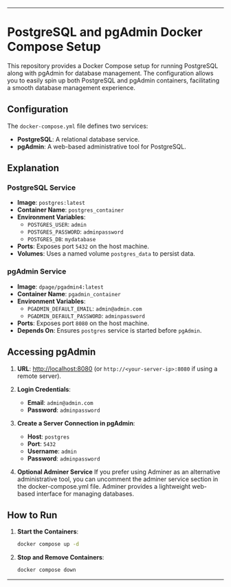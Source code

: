 
---
# PostgreSQL and pgAdmin Docker Compose Setup

This repository provides a Docker Compose setup for running PostgreSQL along with pgAdmin for database management. The configuration allows you to easily spin up both PostgreSQL and pgAdmin containers, facilitating a smooth database management experience.

## Configuration

The `docker-compose.yml` file defines two services:

- **PostgreSQL**: A relational database service.
- **pgAdmin**: A web-based administrative tool for PostgreSQL.


## Explanation

### PostgreSQL Service
- **Image**: `postgres:latest`
- **Container Name**: `postgres_container`
- **Environment Variables**:
  - `POSTGRES_USER`: `admin`
  - `POSTGRES_PASSWORD`: `adminpassword`
  - `POSTGRES_DB`: `mydatabase`
- **Ports**: Exposes port `5432` on the host machine.
- **Volumes**: Uses a named volume `postgres_data` to persist data.

### pgAdmin Service
- **Image**: `dpage/pgadmin4:latest`
- **Container Name**: `pgadmin_container`
- **Environment Variables**:
  - `PGADMIN_DEFAULT_EMAIL`: `admin@admin.com`
  - `PGADMIN_DEFAULT_PASSWORD`: `adminpassword`
- **Ports**: Exposes port `8080` on the host machine.
- **Depends On**: Ensures `postgres` service is started before `pgAdmin`.

## Accessing pgAdmin

1. **URL**: [http://localhost:8080](http://localhost:8080) (or `http://<your-server-ip>:8080` if using a remote server).
2. **Login Credentials**:
   - **Email**: `admin@admin.com`
   - **Password**: `adminpassword`

3. **Create a Server Connection in pgAdmin**:
   - **Host**: `postgres`
   - **Port**: `5432`
   - **Username**: `admin`
   - **Password**: `adminpassword`

4. **Optional Adminer Service**
If you prefer using Adminer as an alternative administrative tool, you can uncomment the adminer service section in the docker-compose.yml file. Adminer provides a lightweight web-based interface for managing databases.

## How to Run

1. **Start the Containers**:
   ```bash
   docker compose up -d
   ```

2. **Stop and Remove Containers**:
   ```bash
   docker compose down
   ```


---